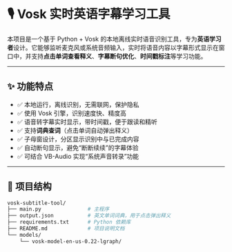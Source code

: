 # 🎙️ Vosk 实时英语字幕学习工具

本项目是一个基于 Python + Vosk 的本地离线实时语音识别工具，专为**英语学习者**设计。它能够监听麦克风或系统音频输入，实时将语音内容以字幕形式显示在窗口中，并支持**点击单词查看释义**、**字幕断句优化**、**时间戳标注**等学习功能。

---

## ✨ 功能特点

- ✅ 本地运行，离线识别，无需联网，保护隐私  
- ✅ 使用 Vosk 引擎，识别速度快、精度高  
- ✅ 语音转字幕实时显示，带时间戳，便于跟读和精听  
- ✅ 支持**词典查词**（点击单词自动弹出释义）  
- ✅ 子母窗设计，分区显示识别中与已完成内容  
- ✅ 自动断句显示，避免“断断续续”的字幕体验  
- ✅ 可结合 VB-Audio 实现“系统声音转录”功能  

---

## 📁 项目结构

```bash
vosk-subtitle-tool/
├── main.py               # 主程序
├── output.json           # 英文单词词典，用于点击弹出释义
├── requirements.txt      # Python 依赖库
├── README.md             # 项目说明文档
└── models/
    └── vosk-model-en-us-0.22-lgraph/
